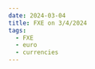 ```yaml
---
date: 2024-03-04
title: FXE on 3/4/2024
tags: 
  - FXE
  - euro
  - currencies
---
```

<div class="post">
<snapshot-grid 
    :reports="['2024/03/01/CTA/FXE', '2024/03/04/CTA/FXE', '2024/03/04/MTP/FXE']"
    chart="2024/03/04/Chart/FXE"
/>
<p>

</p>
<p>

</p>
</div>
